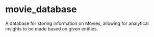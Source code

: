 # movie_database
A database for storing information on Movies, allowing for analytical insights to be made based on given entities.
